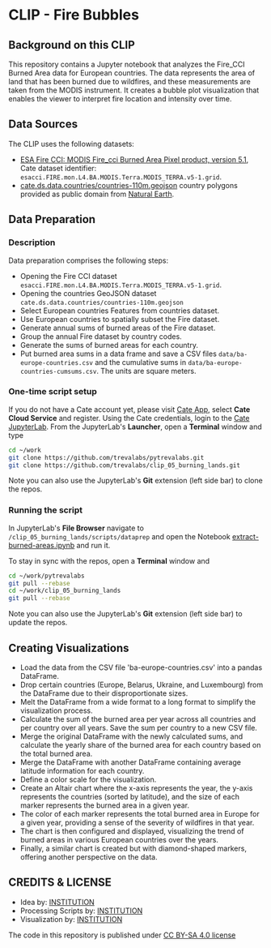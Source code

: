 # CLIP - Fire Bubbles

## Background on this CLIP
This repository contains a Jupyter notebook that analyzes the Fire_CCI Burned Area data for European countries. The data represents the area of land that has been burned due to wildfires, and these measurements are taken from the MODIS instrument. It creates a bubble plot visualization that enables the viewer to interpret fire location and intensity over time.

## Data Sources

The CLIP uses the following datasets:

- [ESA Fire CCI: MODIS Fire_cci Burned Area Pixel product, version 5.1](https://catalogue.ceda.ac.uk/uuid/58f00d8814064b79a0c49662ad3af537), 
  Cate dataset identifier: `esacci.FIRE.mon.L4.BA.MODIS.Terra.MODIS_TERRA.v5-1.grid`.
- [cate.ds.data.countries/countries-110m.geojson](https://github.com/CCI-Tools/cate/blob/master/cate/ds/data/countries/countries-110m.geojson) 
  country polygons provided as public domain from [Natural Earth](https://www.naturalearthdata.com/).

## Data Preparation
### Description

Data preparation comprises the following steps:

* Opening the Fire CCI dataset `esacci.FIRE.mon.L4.BA.MODIS.Terra.MODIS_TERRA.v5-1.grid`.
* Opening the countries GeoJSON dataset `cate.ds.data.countries/countries-110m.geojson` 
* Select European countries Features from countries dataset.
* Use European countries to spatially subset the Fire dataset.
* Generate annual sums of burned areas of the Fire dataset.
* Group the annual Fire dataset by country codes.
* Generate the sums of burned areas for each country.
* Put burned area sums in a data frame and save a CSV files 
  `data/ba-europe-countries.csv` and the cumulative sums in 
  `data/ba-europe-countries-cumsums.csv`. The units are square meters.

### One-time script setup

If you do not have a Cate account yet, please visit [Cate App](https://cate.climate.esa.int/), select **Cate Cloud Service** and register. 
Using the Cate credentials, login to the [Cate JupyterLab](https://cate-lab.brockmann-consult.de/). 
From the JupyterLab's **Launcher**, open a **Terminal** window and type

```bash
cd ~/work
git clone https://github.com/trevalabs/pytrevalabs.git
git clone https://github.com/trevalabs/clip_05_burning_lands.git
```

Note you can also use the JupyterLab's **Git** extension (left side bar) to clone the repos.

### Running the script

In JupyterLab's **File Browser** navigate to `/clip_05_burning_lands/scripts/dataprep` and open
the Notebook [extract-burned-areas.ipynb](scripts/dataprep/extract-burned-areas.ipynb) and run it.

To stay in sync with the repos, open a **Terminal** window and

```bash
cd ~/work/pytrevalabs
git pull --rebase
cd ~/work/clip_05_burning_lands
git pull --rebase
```

Note you can also use the JupyterLab's **Git** extension (left side bar) to update the repos.

## Creating Visualizations
- Load the data from the CSV file 'ba-europe-countries.csv' into a pandas DataFrame.
- Drop certain countries (Europe, Belarus, Ukraine, and Luxembourg) from the DataFrame due to their disproportionate sizes.
- Melt the DataFrame from a wide format to a long format to simplify the visualization process.
- Calculate the sum of the burned area per year across all countries and per country over all years. Save the sum per country to a new CSV file.
- Merge the original DataFrame with the newly calculated sums, and calculate the yearly share of the burned area for each country based on the total burned area.
- Merge the DataFrame with another DataFrame containing average latitude information for each country.
- Define a color scale for the visualization.
- Create an Altair chart where the x-axis represents the year, the y-axis represents the countries (sorted by latitude), and the size of each marker represents the burned area in a given year.
- The color of each marker represents the total burned area in Europe for a given year, providing a sense of the severity of wildfires in that year.
- The chart is then configured and displayed, visualizing the trend of burned areas in various European countries over the years.
- Finally, a similar chart is created but with diamond-shaped markers, offering another perspective on the data.

## CREDITS & LICENSE
- Idea by: [INSTITUTION](https://climate.esa.int/)
- Processing Scripts by: [INSTITUTION](https://climate.esa.int/)
- Visualization by: [INSTITUTION](https://climate.esa.int/)

The code in this repository is published under [CC BY-SA 4.0 license](https://creativecommons.org/licenses/by-sa/4.0/)
